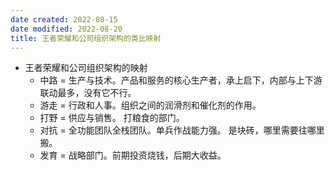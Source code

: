 ```yaml
---
date created: 2022-08-15
date modified: 2022-08-20
title: 王者荣耀和公司组织架构的类比映射
---
```

- 王者荣耀和公司组织架构的映射
	- 中路 = 生产与技术。产品和服务的核心生产者，承上启下，内部与上下游联动最多，没有它不行。
	- 游走 = 行政和人事。组织之间的润滑剂和催化剂的作用。
	- 打野 = 供应与销售。 打粮食的部门。
	- 对抗 = 全功能团队全栈团队。单兵作战能力强。 是块砖，哪里需要往哪里搬。
	- 发育 = 战略部门。前期投资烧钱，后期大收益。
